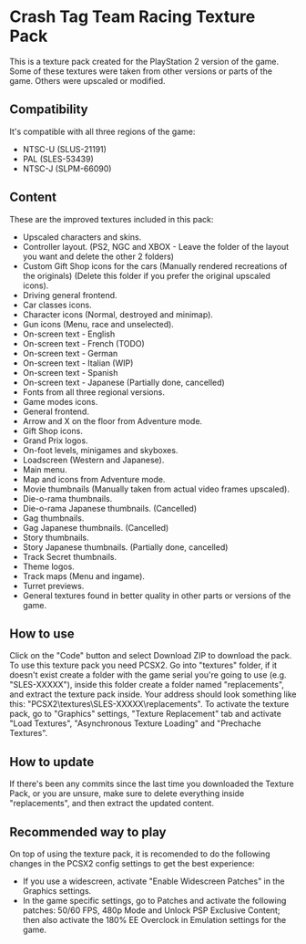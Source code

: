 # Crash Tag Team Racing Texture Pack
This is a texture pack created for the PlayStation 2 version of the game. Some of these textures were taken from other versions or parts of the game. Others were upscaled or modified.
## Compatibility
It's compatible with all three regions of the game:
-   NTSC-U (SLUS-21191)
-   PAL (SLES-53439)
-   NTSC-J (SLPM-66090)
## Content
These are the improved textures included in this pack:
-   Upscaled characters and skins.
-   Controller layout. (PS2, NGC and XBOX - Leave the folder of the layout you want and delete the other 2 folders)
-   Custom Gift Shop icons for the cars (Manually rendered recreations of the originals) (Delete this folder if you prefer the original upscaled icons).
-   Driving general frontend.
-   Car classes icons.
-   Character icons (Normal, destroyed and minimap).
-   Gun icons (Menu, race and unselected).
-   On-screen text - English
-   On-screen text - French (TODO)
-   On-screen text - German
-   On-screen text - Italian (WIP)
-   On-screen text - Spanish
-   On-screen text - Japanese (Partially done, cancelled)
-   Fonts from all three regional versions.
-   Game modes icons.
-   General frontend.
-   Arrow and X on the floor from Adventure mode.
-   Gift Shop icons.
-   Grand Prix logos.
-   On-foot levels, minigames and skyboxes.
-   Loadscreen (Western and Japanese).
-   Main menu.
-   Map and icons from Adventure mode.
-   Movie thumbnails (Manually taken from actual video frames upscaled).
-   Die-o-rama thumbnails.
-   Die-o-rama Japanese thumbnails. (Cancelled)
-   Gag thumbnails.
-   Gag Japanese thumbnails. (Cancelled)
-   Story thumbnails.
-   Story Japanese thumbnails. (Partially done, cancelled)
-   Track Secret thumbnails.
-   Theme logos.
-   Track maps (Menu and ingame).
-   Turret previews.
-   General textures found in better quality in other parts or versions of the game.
## How to use
Click on the "Code" button and select Download ZIP to download the pack. To use this texture pack you need PCSX2. Go into "textures" folder, if it doesn't exist create a folder with the game serial you're going to use (e.g. "SLES-XXXXX"), inside this folder create a folder named "replacements", and extract the texture pack inside. Your address should look something like this: "PCSX2\textures\SLES-XXXXX\replacements". To activate the texture pack, go to "Graphics" settings, "Texture Replacement" tab and activate "Load Textures", "Asynchronous Texture Loading" and "Prechache Textures".
## How to update
If there's been any commits since the last time you downloaded the Texture Pack, or you are unsure, make sure to delete everything inside "replacements", and then extract the updated content.
## Recommended way to play
On top of using the texture pack, it is recomended to do the following changes in the PCSX2 config settings to get the best experience:
-   If you use a widescreen, activate "Enable Widescreen Patches" in the Graphics settings.
-   In the game specific settings, go to Patches and activate the following patches: 50/60 FPS, 480p Mode and Unlock PSP Exclusive Content; then also activate the 180% EE Overclock in Emulation settings for the game.
